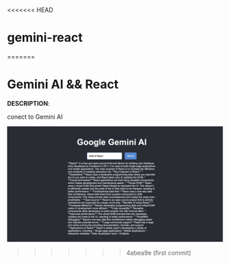 <<<<<<< HEAD
# gemini-react
=======
# Gemini AI && React
<p><b>DESCRIPTION</b>:</p> 
<p>conect to Gemini AI</p>

![MVC](src/assets/img/screenshot.png)
>>>>>>> 4abea9e (first commit)
